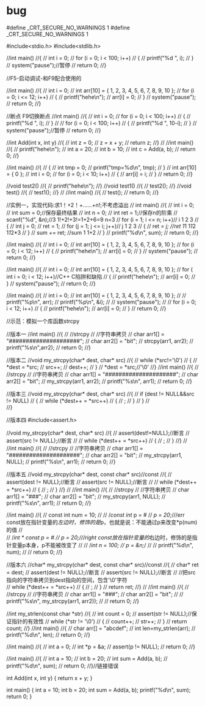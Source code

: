 # bug
#define _CRT_SECURE_NO_WARNINGS 1
#define _CRT_SECURE_NO_WARNINGS 1

#include<stdio.h>
#include<stdlib.h>

//int main()
//{
//	int i = 0;
//	for (i = 0; i < 100; i++)
//	{
//		printf("%d ", i);
//	}
//	system("pause");//暂停
//	return 0;
//}

//F5-启动调试-和F9配合使用的

//int main()
//{
//	int i = 0;
//	int arr[10] = { 1, 2, 3, 4, 5, 6, 7, 8, 9, 10 };
//	for (i = 0; i <= 12; i++)
//	{
//		printf("hehe\n");
//		arr[i] = 0;
//	}
//	system("pause");
//	return 0;
//}

//断点 F9切换断点
//int main()
//{
//	int i = 0;
//	for (i = 0; i < 100; i++)
//	{
//		printf("%d ", i);
//	}
//
//	for (i = 0; i < 100; i++)
//	{
//		printf("%d ", 10-i);
//	}
//	system("pause");//暂停
//	return 0;
//}

//int Add(int x, int y)
//{
//	int z = 0;
//	z = x + y;
//	return z;
//}
//
//int main()
//{
//	printf("hehe\n");
//	int a = 20;
//	int b = 10;
//	int c = Add(a, b);
//	return 0;
//}

//int main()
//{
//	{
//		int tmp = 0;
//		printf("tmp=%d\n", tmp);
//	}
//	int arr[10] = { 0 };
//	int i = 0;
//	for (i = 0; i < 10; i++)
//	{
//		arr[i] = i;
//	}
//	return 0;
//}

//void test2()
//{
//	printf("hehe\n");
//}
//void test1()
//{
//	test2();
//}
//void test()
//{
//	test1();
//}
//
//int main()
//{
//	test();
//	return 0;
//}

//实例一，实现代码:求1！+2！+……+n!;不考虑溢出
// int main()
//{
//	int i = 0;
//	int sum = 0;//保存最终结果
//	int n = 0;
//	int ret = 1;//保存n的阶乘
//	scanf("%d", &n);//3  1!+2!+3!=1+2+6=9   n=3
//	for (i = 1; i <= n; i++)// i 1 2 3
//	{
//		int j = 0;
//		ret = 1;
//		for (j = 1; j <= i; j++)//  j 1 2 3
//		{
//			ret *= j;  //ret  1*1  1*1*2 1*1*2*3
//		}
//		sum += ret;  //sum 1  1+2
//	}
//	printf("%d\n", sum);
//	return 0;
//}

//int main()
//{
//	int i = 0;
//	int arr[10] = { 1, 2, 3, 4, 5, 6, 7, 8, 9, 10 };
//	for (i = 0; i < 12; i++)
//	{
//		printf("hehe\n");
//		arr[i] = 0;
//	}
//	system("pause");
//	return 0;
//}

//int main()
//{
//	int i = 0;
//	int arr[10] = { 1, 2, 3, 4, 5, 6, 7, 8, 9, 10 };
//	for ( int i = 0; i < 12; i++)//C++  C陷阱和缺陷
//	{
//		printf("hehe\n");
//		arr[i] = 0;
//	}
//	system("pause");
//	return 0;
//}

//int main()
//{
//	int i = 0;
//	int arr[10] = { 1, 2, 3, 4, 5, 6, 7, 8, 9, 10 };
//
//	printf("%p\n", arr);
//	printf("%p\n", &i);
//
//	system("pause");
//
//	for (i = 0; i < 12; i++)
//	{
//		printf("hehe\n");
//		arr[i] = 0;
//	}
//	return 0;
//}


//示范：模拟一个库函数strcpy

//版本一
//int main()
//{
//	//strcpy
//	//字符串拷贝
//	char arr1[] = "#####################";
//	char arr2[] = "bit";
//	strcpy(arr1, arr2);
//	printf("%s\n",arr2);
//	return 0;
//}

//版本二
//void my_strcpy(char* dest, char* src)
//{
//	while (*src!='\0')
//	{
//		*dest = *src;
//		src++;
//		dest++;
//	}
//	*dest = *src;//'\0'
//}
//int main()
//{
//	//strcpy
//	//字符串拷贝
//	char arr1[] = "#####################";
//	char arr2[] = "bit";
//	my_strcpy(arr1, arr2);
//	printf("%s\n", arr1);
//	return 0;
//}

//版本三
//void my_strcpy(char* dest, char* src)
//{
//	if (dest != NULL&&src != NULL)
//	{
//		while (*dest++ = *src++)
//		{
//			;
//		}
//	}
//	
//}

//版本四
#include<assert.h>

//void my_strcpy(char* dest, char* src)
//{
//	assert(dest!=NULL);//断言
//	assert(src != NULL);//断言
//
//	while (*dest++ = *src++)
//		{
//			;
//		}
//}
//
//int main()
//{
//	//strcpy
//	//字符串拷贝
//	char arr1[] = "#####################";
//	char arr2[] = "bit";
//	my_strcpy(arr1, NULL);
//	printf("%s\n", arr1);
//	return 0;
//}


//版本五
//void my_strcpy(char* dest, const char* src)//const
//{
//	assert(dest != NULL);//断言
//	assert(src != NULL);//断言
//
//	while (*dest++ = *src++)
//	{
//		;
//	}
//}
//
//int main()
//{
//	//strcpy
//	//字符串拷贝
//	char arr1[] = "###";
//	char arr2[] = "bit";
//	my_strcpy(arr1, NULL);
//	printf("%s\n", arr1);
//	return 0;
//}

//int main()
//{
//	const int num = 10;
//
//	/*const int* p = &num;
//	*p = 20;*///err    const放在指针变量的*左边时，修饰的是*p，也就是说：不能通过p来改变*p(num)的值
//	
//	/*int * const p = &num;
//	*p = 20;*///right    const放在指针变量的*右边时，修饰的是指针变量p本身，p不能被改变了
//
//	/*int n = 100;
//	p = &n;*/
//
//	printf("%d\n", num);
//
//	return 0;
//}

//版本六
//char* my_strcpy(char* dest, const char* src)//const
//{
//	char* ret = dest;
//	assert(dest != NULL);//断言
//	assert(src != NULL);//断言
//	//把src指向的字符串拷贝到dest指向的空间，包含'\0'字符	
//	while (*dest++ = *src++)
//	{
//		;
//	}
//	return ret;
//}
//
//int main()
//{
//	//strcpy
//	//字符串拷贝
//	char arr1[] = "###";
//	char arr2[] = "bit";
//
//	printf("%s\n", my_strcpy(arr1, arr2));
//
//	return 0;
//}

//int my_strlen(const char *str)
//{
//	int count = 0;
//	assert(str != NULL);//保证指针的有效性
//	while (*str != '\0')
//	{
//		count++;
//		str++;
//	}
//	return count;
//}
//int main()
//{
//	char arr[] = "abcdef";
//	int len=my_strlen(arr);
//	printf("%d\n", len);
//	return 0;
//}

//int main()
//{
//	int a = 0;
//	int *p = &a;
//	assert(p != NULL);
//	return 0;
//}

//int main()
//{
//	int a = 10;
//	int b = 20;
//	int sum = Add(a, b);
//	printf("%d\n", sum);
//	return 0;
//}//链接错误

int Add(int x, int y)
{
	return x + y;
}

int main()
{
	int a = 10;
	int b = 20;
	int sum = Add(a, b);
	printf("%d\n", sum);
	return 0;
}
